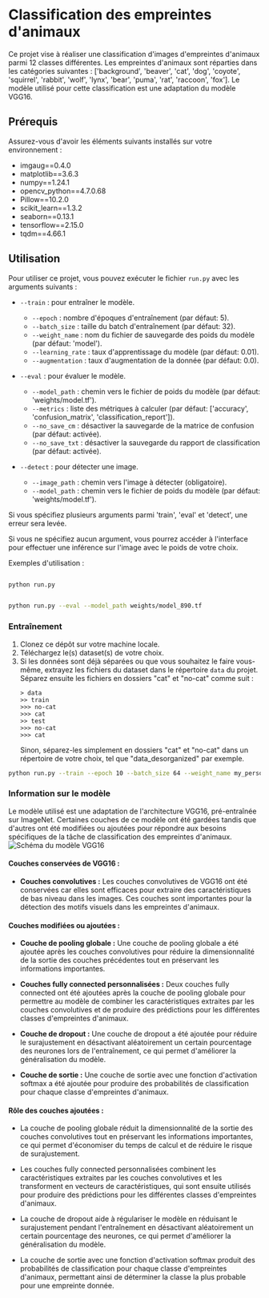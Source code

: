 # Classification des empreintes d'animaux

Ce projet vise à réaliser une classification d'images d'empreintes d'animaux parmi 12 classes différentes. Les empreintes d'animaux sont réparties dans les catégories suivantes : ['background', 'beaver', 'cat', 'dog', 'coyote', 'squirrel', 'rabbit', 'wolf', 'lynx', 'bear', 'puma', 'rat', 'raccoon', 'fox']. Le modèle utilisé pour cette classification est une adaptation du modèle VGG16.

## Prérequis

Assurez-vous d'avoir les éléments suivants installés sur votre environnement :

- imgaug==0.4.0
- matplotlib==3.6.3
- numpy==1.24.1
- opencv_python==4.7.0.68
- Pillow==10.2.0
- scikit_learn==1.3.2
- seaborn==0.13.1
- tensorflow==2.15.0
- tqdm==4.66.1

## Utilisation

Pour utiliser ce projet, vous pouvez exécuter le fichier `run.py` avec les arguments suivants :

- `--train` : pour entraîner le modèle.
   - `--epoch` : nombre d'époques d'entraînement (par défaut: 5).
   - `--batch_size` : taille du batch d'entraînement (par défaut: 32).
   - `--weight_name` : nom du fichier de sauvegarde des poids du modèle (par défaut: 'model').
   - `--learning_rate` : taux d'apprentissage du modèle (par défaut: 0.01).
   - `--augmentation` : taux d'augmentation de la donnée (par défaut: 0.0).

- `--eval` : pour évaluer le modèle.
   - `--model_path` : chemin vers le fichier de poids du modèle (par défaut: 'weights/model.tf').
   - `--metrics` : liste des métriques à calculer (par défaut: ['accuracy', 'confusion_matrix', 'classification_report']).
   - `--no_save_cm` : désactiver la sauvegarde de la matrice de confusion (par défaut: activée).
   - `--no_save_txt` : désactiver la sauvegarde du rapport de classification (par défaut: activée).

- `--detect` : pour détecter une image.
   - `--image_path` : chemin vers l'image à détecter (obligatoire).
   - `--model_path` : chemin vers le fichier de poids du modèle (par défaut: 'weights/model.tf').

Si vous spécifiez plusieurs arguments parmi 'train', 'eval' et 'detect', une erreur sera levée.

Si vous ne spécifiez aucun argument, vous pourrez accéder à l'interface pour effectuer une inférence sur l'image avec le poids de votre choix.

Exemples d'utilisation :
```bash

python run.py 
```
```bash

python run.py --eval --model_path weights/model_890.tf
```

### Entraînement

1. Clonez ce dépôt sur votre machine locale.
2. Téléchargez le(s) dataset(s) de votre choix.
3. Si les données sont déjà séparées ou que vous souhaitez le faire vous-même, extrayez les fichiers du dataset dans le répertoire `data` du projet. Séparez ensuite les fichiers en dossiers "cat" et "no-cat" comme suit :
   ```
   > data
   >> train
   >>> no-cat
   >>> cat
   >> test
   >>> no-cat
   >>> cat
   ```
   Sinon, séparez-les simplement en dossiers "cat" et "no-cat" dans un répertoire de votre choix, tel que "data_desorganized" par exemple.

```bash
python run.py --train --epoch 10 --batch_size 64 --weight_name my_personal_weight --learning_rate 0.0001 --augmentation 0.2
```

### Information sur le modèle

Le modèle utilisé est une adaptation de l'architecture VGG16, pré-entraînée sur ImageNet. Certaines couches de ce modèle ont été gardées tandis que d'autres ont été modifiées ou ajoutées pour répondre aux besoins spécifiques de la tâche de classification des empreintes d'animaux.
![Schéma du modèle VGG16](https://miro.medium.com/v2/resize:fit:1400/1*NNifzsJ7tD2kAfBXt3AzEg.png)

#### Couches conservées de VGG16 :

- **Couches convolutives :** Les couches convolutives de VGG16 ont été conservées car elles sont efficaces pour extraire des caractéristiques de bas niveau dans les images. Ces couches sont importantes pour la détection des motifs visuels dans les empreintes d'animaux.

#### Couches modifiées ou ajoutées :

- **Couche de pooling globale :** Une couche de pooling globale a été ajoutée après les couches convolutives pour réduire la dimensionnalité de la sortie des couches précédentes tout en préservant les informations importantes.

- **Couches fully connected personnalisées :** Deux couches fully connected ont été ajoutées après la couche de pooling globale pour permettre au modèle de combiner les caractéristiques extraites par les couches convolutives et de produire des prédictions pour les différentes classes d'empreintes d'animaux.

- **Couche de dropout :** Une couche de dropout a été ajoutée pour réduire le surajustement en désactivant aléatoirement un certain pourcentage des neurones lors de l'entraînement, ce qui permet d'améliorer la généralisation du modèle.

- **Couche de sortie :** Une couche de sortie avec une fonction d'activation softmax a été ajoutée pour produire des probabilités de classification pour chaque classe d'empreintes d'animaux.

#### Rôle des couches ajoutées :

- La couche de pooling globale réduit la dimensionnalité de la sortie des couches convolutives tout en préservant les informations importantes, ce qui permet d'économiser du temps de calcul et de réduire le risque de surajustement.

- Les couches fully connected personnalisées combinent les caractéristiques extraites par les couches convolutives et les transforment en vecteurs de caractéristiques, qui sont ensuite utilisés pour produire des prédictions pour les différentes classes d'empreintes d'animaux.

- La couche de dropout aide à régulariser le modèle en réduisant le surajustement pendant l'entraînement en désactivant aléatoirement un certain pourcentage des neurones, ce qui permet d'améliorer la généralisation du modèle.

- La couche de sortie avec une fonction d'activation softmax produit des probabilités de classification pour chaque classe d'empreintes d'animaux, permettant ainsi de déterminer la classe la plus probable pour une empreinte donnée.
